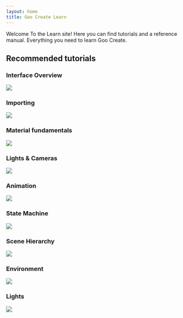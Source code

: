 ```yaml
---
layout: home
title: Goo Create Learn
---
```


Welcome To the Learn site! Here you can find tutorials and a reference manual. Everything you need to learn Goo Create.

## Recommended tutorials

<div class="row-fluid">
	<div class="col-md-4 col-sm-6">
		<h3>Interface Overview</h3>
		<a href="{{ '/tutorials/intro' | prepend: site.baseurl }}">
			<img class="img-responsive" src="{{ '/tutorials/intro/thumb.jpg' | prepend: site.baseurl }}" />
		</a>
	</div>
	<div class="col-md-4 col-sm-6">
		<h3>Importing</h3>
		<a href="{{ '/tutorials/import' | prepend: site.baseurl }}">
			<img class="img-responsive" src="{{ '/tutorials/import/thumb.jpg' | prepend: site.baseurl }}" />
		</a>
	</div>
	<div class="col-md-4 col-sm-6">
		<h3>Material fundamentals</h3>
		<a href="{{ '/tutorials/material-fundamentals' | prepend: site.baseurl }}">
			<img class="img-responsive" src="{{ '/tutorials/material-fundamentals/thumb.png' | prepend: site.baseurl }}" />
		</a>
	</div>
	<div class="col-md-4 col-sm-6">
		<h3>Lights &amp; Cameras</h3>
		<a href="{{ '/tutorials/camera-light' | prepend: site.baseurl }}">
			<img class="img-responsive" src="{{ '/tutorials/camera-light/thumb.jpg' | prepend: site.baseurl }}" />
		</a>
	</div>
	<div class="col-md-4 col-sm-6">
		<h3>Animation</h3>
		<a href="{{ '/tutorials/animation' | prepend: site.baseurl }}">
			<img class="img-responsive" src="{{ '/tutorials/animation/thumb.jpg' | prepend: site.baseurl }}" />
		</a>
	</div>
	<div class="col-md-4 col-sm-6">
		<h3>State Machine</h3>
		<a href="{{ '/tutorials/state-machine' | prepend: site.baseurl }}">
			<img class="img-responsive" src="{{ '/tutorials/state-machine/thumb.jpg' | prepend: site.baseurl }}" />
		</a>
	</div>
	<div class="col-md-4 col-sm-6">
		<h3>Scene Hierarchy</h3>
		<a href="{{ '/tutorials/hierarchy' | prepend: site.baseurl }}">
			<img class="img-responsive" src="{{ '/tutorials/hierarchy/thumb.png' | prepend: site.baseurl }}" />
		</a>
	</div>
	<div class="col-md-4 col-sm-6">
		<h3>Environment</h3>
		<a href="{{ '/tutorials/environment' | prepend: site.baseurl }}">
			<img class="img-responsive" src="{{ '/tutorials/environment/thumb.png' | prepend: site.baseurl }}" />
		</a>
	</div>
	<div class="col-md-4 col-sm-6">
		<h3>Lights</h3>
		<a href="{{ '/tutorials/lights' | prepend: site.baseurl }}">
			<img class="img-responsive" src="{{ '/tutorials/lights/thumb.jpg' | prepend: site.baseurl }}" />
		</a>
	</div>
</div>
